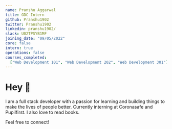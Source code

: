 ```yaml
---
name: Pranshu Aggarwal
title: GDC Intern
github: Pranshu1902
twitter: Pranshu1902
linkedin: pranshu1902/
slack: U02TPSYB1MF
joining_date: "09/05/2022"
core: false
intern: true
operations: false
courses_completed:
  ["Web Development 101", "Web Development 202", "Web Development 301"]
---
```


# Hey 🚀

I am a full stack developer with a passion for learning and building things to make the lives of people better. Currently interning at Coronasafe and Pupilfirst.
I also love to read books.

Feel free to connect!
